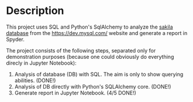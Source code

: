 # Description

This project uses SQL and Python's SqlAlchemy to analyze the [sakila database](https://dev.mysql.com/doc/sakila/en/sakila-introduction.html) from the https://dev.mysql.com/ website and generate a report in Spyder. 

The project consists of the following steps, separated only for demonstration purposes (because one could obviously do everything direcly in Jupyter Notebook):

1. Analysis of database (DB) with SQL. The aim is only to show querying abilities. (DONE!)
2. Analysis of DB directly with Python's SQLAlchemy core. (DONE!)
3. Generate report in Jupyter Notebook. (4/5 DONE!)
